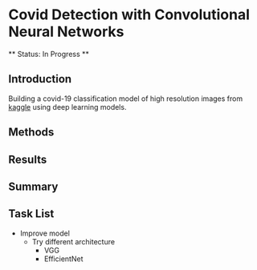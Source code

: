 # Covid Detection with Convolutional Neural Networks
** Status: In Progress **
## Introduction
Building a covid-19 classification model of high resolution images from [kaggle](https://www.kaggle.com/datasets/pranavraikokte/covid19-image-dataset/data) using deep learning models.
## Methods

## Results

## Summary

## Task List
* Improve model
  * Try different architecture
    * VGG
    * EfficientNet
